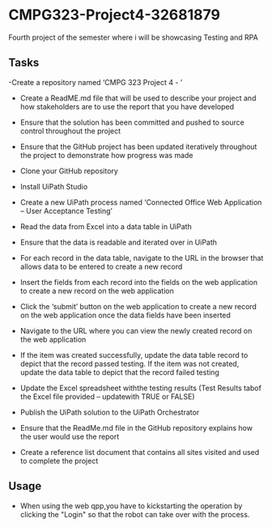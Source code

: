 # CMPG323-Project4-32681879
Fourth project of the semester where i will be showcasing Testing and RPA

## Tasks
-Create a repository named ‘CMPG 323 Project 4 - <add your student number>’

- Create a ReadME.md file that will be used to describe your project and how stakeholders are to use the report that you have developed
- Ensure that the solution has been committed and pushed to source control throughout the project
- Ensure that the GitHub project has been updated iteratively throughout the project to demonstrate how progress was made
- Clone your GitHub repository
- Install UiPath Studio
- Create a new UiPath process named ‘Connected Office Web Application – User Acceptance Testing’
- Read the data from Excel into a data table in UiPath

- Ensure that the data is readable and iterated over in UiPath
- For each record in the data table, navigate to the URL in the browser that allows data to be entered to create a new record
- Insert the fields from each record into the fields on the web application to create a new record on the web application
- Click the ‘submit’ button on the web application to create a new record on the web application once the data fields have been inserted
- Navigate to the URL where you can view the newly created record on the web application
- If the item was created successfully, update the data table record to depict that the record passed testing. If the item was not created, update the data table to depict that the  record failed testing
- Update the Excel spreadsheet withthe testing results (Test Results tabof the Excel file provided – updatewith TRUE or FALSE)
- Publish the UiPath solution to the UiPath Orchestrator
- Ensure that the ReadMe.md file in the GitHub repository explains how the user would use the report
- Create a reference list document that contains all sites visited and used to complete the project

## Usage
- When using the web qpp,you have to kickstarting the operation by clicking the "Login" so that the robot can take over with the process.



